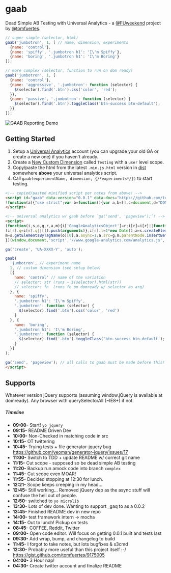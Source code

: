 # gaab

Dead Simple AB Testing with Universal Analytics - a [@FUweekend](https://twitter.com/fuweekend) project by [@tomfuertes](https://twitter.com/thisbetom).

```javascript
// super simple (selector, html)
gaab('jumbotron', 1, [ // name, dimension, experiments
  {name: 'control'},
  {name: 'spiffy', '.jumbotron h1': 'I\'m Spiffy'},
  {name: 'boring', '.jumbotron h1': 'I\'m Boring'}
]);

// more complex (selector, function to run on dom ready)
gaab('jumbotron', 1, [
  {name: 'control'},
  {name: 'aggressive', '.jumbotron': function (selector) {
    $(selector).find('.btn').css('color', 'red');
  }},
  {name: 'passive', '.jumbotron': function (selector) {
    $(selector).find('.btn').toggleClass('btn-success btn-default');
  }}
]);
```

![GAAB Reporting Demo](http://i.imgur.com/pdLD9cW.gif)

## Getting Started

1. Setup a [Universal Analytics](https://support.google.com/analytics/answer/2817075?hl=en) account (you can upgrade your old GA or create a new one) if you haven't already.
2. Create a [New Custom Dimension](https://support.google.com/analytics/answer/2709829?hl=en) called `Testing` with a `user` level scope.
3. Copy/paste the html from the latest `.min.js.html` version in [dist](./dist/) somewhere **above** your universal analytics script.
4. Call `gaab(experimentName, dimension, {/*experiments*/})` to start testing.

```html
<!-- copied/pasted minified script per notes from above! -->
<script id="gaab" data-version="0.0.1" data-docs="https://github.com/tomfuertes/gaab">
!function(a){"use strict";var b=function(){var a,b=[],c=document,d="DOMContentLoaded",e=/^loaded|^i|^c/.test(c.readyState);return e||c.addEventListener(d,a=function(){for(c.removeEventListener(d,a),e=1;a=b.shift();)a()}),function(a){e?a():b.push(a)}}();a.gaab=function(a,c,d){ga(function(e){var f=e.get("clientId"),g=parseFloat(f,10)%100/100,h=d[Math.floor(g*d.length)];ga("set","dimension"+c,a+": "+d.name);var i=function(a,b){return function(){"function"==typeof b?b(a):"undefined"!=typeof jQuery?jQuery(a).html(b):document.querySelectorAll(a).innerHTML=b}};for(var j in h)if(h.hasOwnProperty(j)&&"name"!==j){var k=h[j];b(i(j,k))}})}}(window);
</script>

<!-- universal analytics w/ gaab before `ga('send', 'pageview');`! -->
<script>
(function(i,s,o,g,r,a,m){i['GoogleAnalyticsObject']=r;i[r]=i[r]||function(){
(i[r].q=i[r].q||[]).push(arguments)},i[r].l=1*new Date();a=s.createElement(o),
m=s.getElementsByTagName(o)[0];a.async=1;a.src=g;m.parentNode.insertBefore(a,m)
})(window,document,'script','//www.google-analytics.com/analytics.js','ga');

ga('create', 'UA-XXXX-Y', 'auto');

gaab(
  'jumbotron', // experiment name
  1, // custom dimension (see setup below)
  [{
    name: 'control' // name of the variation
    // selector: str (runs ~ $(selector).html(str))
    // selector: fn  (runs fn on domready w/ selector as arg)
  }, {
    name: 'spiffy',
    '.jumbotron h1': 'I\'m Spiffy',
    '.jumbotron': function (selector) {
      $(selector).find('.btn').css('color', 'red')
    }
  }, {
    name: 'boring',
    '.jumbotron h1': 'I\'m Boring',
    '.jumbotron': function (selector) {
      $(selector).find('.btn').toggleClass('btn-success btn-default');
    }
  }]
);

ga('send', 'pageview'); // all calls to gaab must be made before this!
</script>
```

## Supports

Whatever version jQuery supports (assuming window.jQuery is available at domready). Any browser with querySelectorAll (~IE8+) if not.

##### Timeline
* **09:00-** Start! `yo jquery`
* **09:15-** README Driven Dev
* **10:00-** Non-Checked in matching code in src
* **10:15-** OT twittering
* **10:45-** Trying tests + file generator-jquery bug https://github.com/yeoman/generator-jquery/issues/17
* **11:00-** Switch to TDD + update README w/ correct git name
* **11:15-** Cut scope - supposed so be dead simple AB testing
* **11:20-** Backup run amock code into branch `complex`
* **11:45-** Cut scope even MOAR!
* **11:55-** Decided stopping at 12:30 for lunch.
* **12:21-** Scope keeps creeping in my head...
* **12:45-** Still working... Removed jQuery dep as the async stuff will confuse the hell out of people.
* **12:50-** switched to `yo microlib`
* **13:30-** Lots of dev done. Wanting to support _gaq to as a 0.0.2
* **13:45-** Finished README dev in new repo
* **14:00-** test framework intern -> mocha
* **14:15-** Out to lunch! Pickup on tests
* **08:45-** COFFEE, Reddit, Twitter
* **09:00-** Open code editor. Will focus on getting 0.0.1 built and tests last
* **09:30-** Add wrap, bump, and changelog to build
* **11:45-** I forgot to take notes, but lots bugfixes & s3cmd
* **12:30-** Probably more useful than this project itself :-/ https://gist.github.com/tomfuertes/9175005
* **04:00-** 3 Hour nap!
* **04:30-** Create twitter account and finalize README
